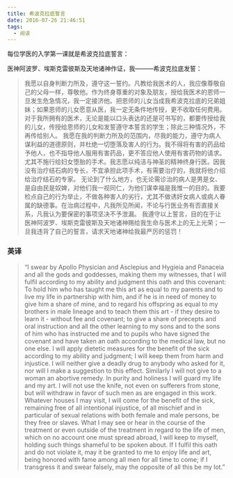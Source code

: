 ```yaml
---
title: 希波克拉底誓言
date: 2016-07-26 21:46:51
tags:
  - 阅读
---
```

每位学医的入学第一课就是希波克拉底誓言：
<!-- more -->
医神阿波罗、埃斯克雷彼斯及天地诸神作证，我———希波克拉底发誓：
>我愿以自身判断力所及，遵守这一誓约。凡教给我医术的人，我应像尊敬自己的父母一样，尊敬他。作为终身尊重的对象及朋友，授给我医术的恩师一旦发生危急情况，我一定接济他。把恩师的儿女当成我希波克拉底的兄弟姐妹；如果恩师的儿女愿意从医，我一定无条件地传授，更不收取任何费用。对于我所拥有的医术，无论是能以口头表达的还是可书写的，都要传授给我的儿女，传授给恩师的儿女和发誓遵守本誓言的学生；除此三种情况外，不再传给别人。
>我愿在我的判断力所及的范围内，尽我的能力，遵守为病人谋利益的道德原则，并杜绝一切堕落及害人的行为。我不得将有害的药品给予他人，也不指导他人服用有害药品，更不答应他人使用有害药物的请求。尤其不施行给妇女堕胎的手术。我志愿以纯洁与神圣的精神终身行医。因我没有治疗结石病的专长，不宜承担此项手术，有需要治疗的，我就将他介绍给治疗结石的专家。
>无论到了什么地方，也无论需诊治的病人是男是女、是自由民是奴婢，对他们我一视同仁，为他们谋幸福是我惟一的目的。我要检点自己的行为举止，不做各种害人的劣行，尤其不做诱奸女病人或病人眷属的缺德事。在治病过程中，凡我所见所闻，不论与行医业务有否直接关系，凡我认为要保密的事项坚决不予泄漏。
>我遵守以上誓言，目的在于让医神阿波罗、埃斯克雷彼斯及天地诸神赐给我生命与医术上的无上光荣；一旦我违背了自己的誓言，请求天地诸神给我最严厉的惩罚！

### 英译

>“I swear by Apollo Physician and Asclepius and Hygieia and Panaceia and all the gods and goddesses, making them my witnesses, that I will fulfil according to my ability and judgment this oath and this covenant:
>To hold him who has taught me this art as equal to my parents and to live my life in partnership with him, and if he is in need of money to give him a share of mine, and to regard his offspring as equal to my brothers in male lineage and to teach them this art - if they desire to learn it - without fee and covenant; to give a share of precepts and oral instruction and all the other learning to my sons and to the sons of him who has instructed me and to pupils who have signed the covenant and have taken an oath according to the medical law, but no one else.
>I will apply dietetic measures for the benefit of the sick according to my ability and judgment; I will keep them from harm and injustice. I will neither give a deadly drug to anybody who asked for it, nor will I make a suggestion to this effect. Similarly I will not give to a woman an abortive remedy. In purity and holiness I will guard my life and my art. I will not use the knife, not even on sufferers from stone, but will withdraw in favor of such men as are engaged in this work.
>Whatever houses I may visit, I will come for the benefit of the sick, remaining free of all intentional injustice, of all mischief and in particular of sexual relations with both female and male persons, be they free or slaves. What I may see or hear in the course of the treatment or even outside of the treatment in regard to the life of men, which on no account one must spread abroad, I will keep to myself, holding such things shameful to be spoken about.
>If I fulfil this oath and do not violate it, may it be granted to me to enjoy life and art, being honored with fame among all men for all time to come; if I transgress it and swear falsely, may the opposite of all this be my lot.”
